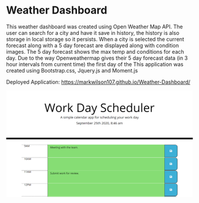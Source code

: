 # Weather Dashboard
This weather dashboard was created using Open Weather Map API. The user can search for a city and have it save in history, the history is also storage in local storage so it persists. When a city is selected the current forecast along with a 5 day forecast are displayed along with condition images.
The 5 day forecast shows the max temp and conditions for each day. Due to the way Openweathermap gives their 5 day forecast data (in 3 hour intervals from current time) the first day of the 
This application was created using Bootstrap.css, Jquery.js and Moment.js

Deployed Application: https://markwilson107.github.io/Weather-Dashboard/

![Image of Application](https://github.com/markwilson107/Work-Day-Scheduler/blob/master/assets/Deployed%20Application.png)